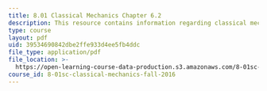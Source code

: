```yaml
---
title: 8.01 Classical Mechanics Chapter 6.2
description: This resource contains information regarding classical mechanics.
type: course
layout: pdf
uid: 39534690842dbe2ffe933d4ee5fb4ddc
file_type: application/pdf
file_location: >-
  https://open-learning-course-data-production.s3.amazonaws.com/8-01sc-classical-mechanics-fall-2016/39534690842dbe2ffe933d4ee5fb4ddc_MIT8_01F16_chapter6.2.pdf
course_id: 8-01sc-classical-mechanics-fall-2016
---
```

